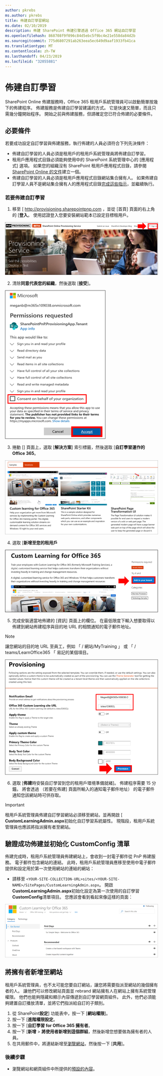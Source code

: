 ```yaml
---
author: pkrebs
ms.author: pkrebs
title: 佈建自訂學習網站
ms.date: 02/10/2019
description: 佈建 SharePoint 佈建引擎透過 Office 365 網站自訂學習
ms.openlocfilehash: 868708f9f096c84d5ebc5f9bc4e21e558da84d2b
ms.sourcegitcommit: 775d6807291ab263eea5ec649d9aaf1933fb41ca
ms.translationtype: MT
ms.contentlocale: zh-TW
ms.lasthandoff: 04/23/2019
ms.locfileid: "32055881"
---
```

# <a name="provision-custom-learning"></a>佈建自訂學習 

SharePoint Online 佈建服務時，Office 365 租用戶系統管理員可以啟動簡單按幾下的佈建程序。 佈建服務是佈建自訂學習建議的方式。 它是快速又簡單，而且只需幾分鐘開始程序。 開始之前與佈建服務，但請確定您已符合佈建的必要條件。

## <a name="prerequisites"></a>必要條件
 
若要成功設定自訂學習與佈建服務，執行佈建的人員必須符合下列先決條件： 
 
- 佈建自訂學習的人員必須是租用戶的租用戶系統管理員將佈建自訂學習。  
- 租用戶應用程式目錄必須能夠使用中的 SharePoint 系統管理中心的 [應用程式] 選項。 如果您的組織沒有 SharePoint 租用戶應用程式目錄，請參閱[SharePoint Online 的文件](https://docs.microsoft.com/en-us/sharepoint/use-app-catalog)建立一個。  
- 佈建自訂學習的人員必須是租用戶應用程式目錄網站集合擁有人。 如果佈建自訂學習人員不是網站集合擁有人的應用程式目錄[完成這些指示](addappadmin.md)，並繼續執行。 

### <a name="to-provision-custom-learning"></a>若要佈建自訂學習

1. 移至 [ http://provisioning.sharepointpnp.com ，並從 [首頁] 頁面的右上角的 [**登入**。  使用認證登入您要安裝網站範本已設定目標租用戶。

![pnphome.png](media/inst_signin.png)

2. 清除**同意代表您的組織**，然後選取 [**接受**]。

![在](media/inst_perms.png)

3. 捲動 [] 頁面上，選取 [**解決方案**] 索引標籤，然後選取 [**自訂學習運作的 Office 365**。 

![在](media/inst_select.png)

4. 選取 [**新增至您的租用戶**

![inst_select.png](media/inst_add.png)

5. 完成安裝適當地佈建的 [資訊] 頁面上的欄位。 在最低限度下輸入想要取得以佈建到網站佈建程序與目的地 URL 的相關通知的電子郵件地址。  
> [!NOTE]
> 讓您網站的目的地 URL 至員工，例如 「 / 網站/MyTraining 」 或 「 / teams/LearnOffice365 「 易記的某個項目。

![inst_options.png](media/inst_options.png)

6. 選取 [**佈建**時安裝自訂學習到您的租用戶環境準備就緒]。  佈建程序需要 15 分鐘。 將會透過 （若要在佈建] 頁面所輸入的通知電子郵件地址） 的電子郵件通知您該網站時可供存取。 

> [!IMPORTANT]
> 租用戶系統管理員佈建自訂學習網站必須移至網站，並再開啟 [ **CustomLearningAdmin.aspx**初始化自訂學習系統屬性。 現階段，租用戶系統管理員也應該將指派擁有者至網站。 

## <a name="validate-provisioning-success-and-initialize-the-customconfig-list"></a>驗證成功佈建並初始化 CustomConfig 清單

佈建完成時，租用戶系統管理員佈建網站上，會收到一封電子郵件從 PnP 佈建服務。 電子郵件包含網站的連結。 此時，租用戶系統管理員應移至使用中電子郵件提供和設定用於第一次使用網站的連結的網站：

- 請移至 `<YOUR-SITE-COLLECTION-URL>sites/<YOUR-SITE-NAME>/SitePages/CustomLearningAdmin.aspx`。 開啟**CustomLearningAdmin.aspx**初始化設定為第一次使用的自訂學習**CustomConfig**清單項目。 您應該會看到看起來像這樣的頁面：

![cg adminapppage.png](media/cg-adminapppage.png)

## <a name="add-owners-to-site"></a>將擁有者新增至網站
租用戶系統管理員，也不太可能您要自訂網站，讓您將需要指派至網站的幾個擁有者的人。 讓他們可以修改網站頁面並 rebrand 網站擁有人在網站上擁有系統管理權限。 他們也能夠隱藏和顯示內容傳遞到自訂學習網頁組件。 此外，他們必須能夠建置自訂播放清單，並將它們指派給自訂的子類別。  

1. 從 SharePoint**設定**] 功能表中，按一下 [**網站權限**]。
2. 按一下 [**進階權限設定**。
3. 按一下 [**自訂學習 for Office 365 擁有者**。
4. 按一下 [**新增** > **將使用者新增到這個群組**，然後新增您想要做為擁有者的人員。 
5. 在共用郵件中，將連結新增至[瀏覽網站](custom_exploresite.md)，然後按一下 [**共用**]。

### <a name="next-steps"></a>後續步驟
- 瀏覽網站和網頁組件中所提供的[預設的內容](custom_exploresite.md)。
